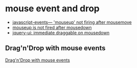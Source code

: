 # mouse event and drop

- [javascript-events— 'mouseup' not firing after mousemove](https://stackoverflow.com/questions/9506041/javascript-events-mouseup-not-firing-after-mousemove)
- [mouseup is not fired after mousedown](https://stackoverflow.com/questions/39971069/mouseup-is-not-fired-after-mousedown)
- [jquery-ui: immediate draggable on mousedown](https://stackoverflow.com/questions/40464357/jquery-ui-immediate-draggable-on-mousedown)

## Drag'n'Drop with mouse events

[Drag'n'Drop with mouse events](https://javascript.info/mouse-drag-and-drop)
